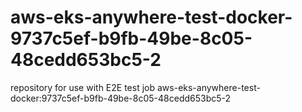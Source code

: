 # aws-eks-anywhere-test-docker-9737c5ef-b9fb-49be-8c05-48cedd653bc5-2
repository for use with E2E test job aws-eks-anywhere-test-docker:9737c5ef-b9fb-49be-8c05-48cedd653bc5-2
